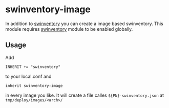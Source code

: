 # swinventory-image

In addition to [swinventory](#swinventory) you can create a image based swinventory.
This module requires [swinventory](#swinventory) module to be enabled globally.

## Usage

Add

```bitbake
INHERIT += "swinventory"
```

to your local.conf and

```bitbake
inherit swinventory-image
```

in every image you like.
It will create a file calles `${PN}-swinventory.json` at `tmp/deploy/images/<arch>/`
